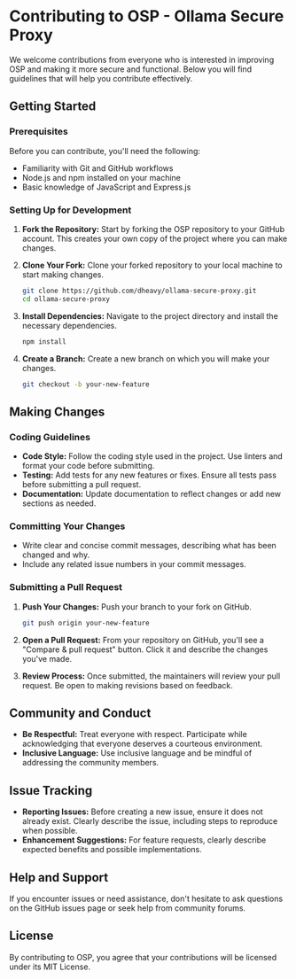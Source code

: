 # Contributing to OSP - Ollama Secure Proxy

We welcome contributions from everyone who is interested in improving OSP and making it more secure and functional. Below you will find guidelines that will help you contribute effectively.

## Getting Started

### Prerequisites

Before you can contribute, you'll need the following:

- Familiarity with Git and GitHub workflows
- Node.js and npm installed on your machine
- Basic knowledge of JavaScript and Express.js

### Setting Up for Development

1. **Fork the Repository:**
   Start by forking the OSP repository to your GitHub account. This creates your own copy of the project where you can make changes.

2. **Clone Your Fork:**
   Clone your forked repository to your local machine to start making changes.

   ```bash
   git clone https://github.com/dheavy/ollama-secure-proxy.git
   cd ollama-secure-proxy
   ```

3. **Install Dependencies:**
   Navigate to the project directory and install the necessary dependencies.

   ```bash
   npm install
   ```

4. **Create a Branch:**
   Create a new branch on which you will make your changes.

   ```bash
   git checkout -b your-new-feature
   ```

## Making Changes

### Coding Guidelines

- **Code Style:** Follow the coding style used in the project. Use linters and format your code before submitting.
- **Testing:** Add tests for any new features or fixes. Ensure all tests pass before submitting a pull request.
- **Documentation:** Update documentation to reflect changes or add new sections as needed.

### Committing Your Changes

- Write clear and concise commit messages, describing what has been changed and why.
- Include any related issue numbers in your commit messages.

### Submitting a Pull Request

1. **Push Your Changes:**
   Push your branch to your fork on GitHub.

   ```bash
   git push origin your-new-feature
   ```

2. **Open a Pull Request:**
   From your repository on GitHub, you'll see a "Compare & pull request" button. Click it and describe the changes you've made.

3. **Review Process:**
   Once submitted, the maintainers will review your pull request. Be open to making revisions based on feedback.

## Community and Conduct

- **Be Respectful:** Treat everyone with respect. Participate while acknowledging that everyone deserves a courteous environment.
- **Inclusive Language:** Use inclusive language and be mindful of addressing the community members.

## Issue Tracking

- **Reporting Issues:** Before creating a new issue, ensure it does not already exist. Clearly describe the issue, including steps to reproduce when possible.
- **Enhancement Suggestions:** For feature requests, clearly describe expected benefits and possible implementations.

## Help and Support

If you encounter issues or need assistance, don't hesitate to ask questions on the GitHub issues page or seek help from community forums.

## License

By contributing to OSP, you agree that your contributions will be licensed under its MIT License.
